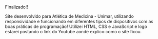    Finalizado!!

Site desenvolvido para Atlética de Medicina - Unimar, utilizando responsividade e funcionando em diferentes tipos de dispositivos com as boas práticas de programação!
Utilizei HTML, CSS e JavaScript e logo estarei postando o link do Youtube aonde explico como o site ficou.

